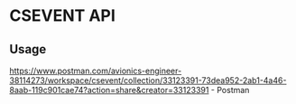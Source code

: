 # CSEVENT API

## Usage
https://www.postman.com/avionics-engineer-38114273/workspace/csevent/collection/33123391-73dea952-2ab1-4a46-8aab-119c901cae74?action=share&creator=33123391 - Postman
